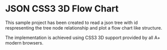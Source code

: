 # JSON CSS3 3D Flow Chart

This sample project has been created to read a json tree with id respresenting the tree node relationship and plot a flow chart like structure.

The implementation is achieved using CSS3 3D support provided by all A+ modern browsers.

